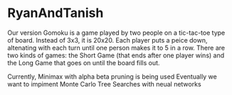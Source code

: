 # RyanAndTanish

Our version Gomoku is a game played by two people on a tic-tac-toe type of board.
Instead of 3x3, it is 20x20. Each player puts a peice down, altenating with each turn until one person makes it to 5 in a row.
There are two kinds of games: the Short Game (that ends after one player wins) and the Long Game that goes on until the board fills out.

Currently, Minimax with alpha beta pruning is being used
Eventually we want to impiment Monte Carlo Tree Searches with neual networks 

